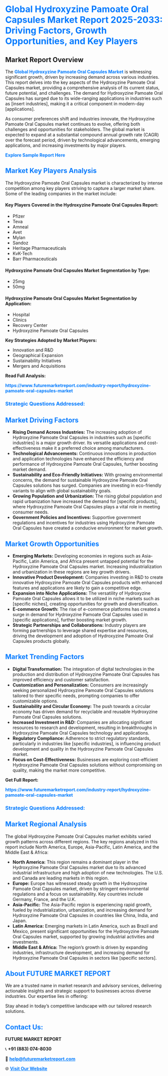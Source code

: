 <h1 style="color: #007BFF;">Global Hydroxyzine Pamoate Oral Capsules Market Report 2025-2033: Driving Factors, Growth Opportunities, and Key Players</h1>

<section id="overview">
<h2>Market Report Overview</h2>
<p>The <a href="https://www.futuremarketreport.com/industry-report/hydroxyzine-pamoate-oral-capsules-market" style="color: #007BFF; text-decoration: none;"><strong>Global Hydroxyzine Pamoate Oral Capsules Market</strong></a> is witnessing significant growth, driven by increasing demand across various industries. This report delves into the key aspects of the Hydroxyzine Pamoate Oral Capsules market, providing a comprehensive analysis of its current status, future potential, and challenges. The demand for Hydroxyzine Pamoate Oral Capsules has surged due to its wide-ranging applications in industries such as [insert industries], making it a critical component in modern-day [applications].</p>
<p>As consumer preferences shift and industries innovate, the Hydroxyzine Pamoate Oral Capsules market continues to evolve, offering both challenges and opportunities for stakeholders. The global market is expected to expand at a substantial compound annual growth rate (CAGR) over the forecast period, driven by technological advancements, emerging applications, and increasing investments by major players.</p>
</section>

<section id="overview">
<p><a href="https://www.futuremarketreport.com/request-sample/reportId=124034" style="color: #007BFF; text-decoration: none;"><strong>Explore Sample Report Here</strong></a></p>
</section>

<section id="key-players">
<h2 style="color: #007BFF;">Market Key Players Analysis</h2>
<p>The Hydroxyzine Pamoate Oral Capsules market is characterized by intense competition among key players striving to capture a larger market share. Some of the leading companies in the market include:</p>
<h4>Key Players Covered in the Hydroxyzine Pamoate Oral Capsules Report:</h4>
<ul><li>Pfizer</li><li>Teva</li><li>Amneal</li><li>Avet</li><li>Mylan</li><li>Sandoz</li><li>Heritage Pharmaceuticals</li><li>KvK-Tech</li><li>Barr Pharmaceuticals</li></ul>
<h4>Hydroxyzine Pamoate Oral Capsules Market Segmentation by Type:</h4>
<ul><li>25mg</li><li>50mg</li></ul>

<h4>Hydroxyzine Pamoate Oral Capsules Market Segmentation by Application:</h4>
<ul><li>Hospital</li><li>Clinics</li><li>Recovery Center</li><li>Hydroxyzine Pamoate Oral Capsules</li></ul>
<p><strong>Key Strategies Adopted by Market Players:</strong></p>
<ul>
<li>Innovation and R&D</li>
<li>Geographical Expansion</li>
<li>Sustainability Initiatives</li>
<li>Mergers and Acquisitions</li>
</ul>
</section>

<section>
<p><strong>Read Full Analysis: </strong></p><a href="https://www.futuremarketreport.com/industry-report/hydroxyzine-pamoate-oral-capsules-market" style="color: #007BFF; text-decoration: none;"><strong>https://www.futuremarketreport.com/industry-report/hydroxyzine-pamoate-oral-capsules-market</strong></a>
<h3 style="color: #007BFF;">Strategic Questions Addressed:</h3>
</section>

<section id="driving-factors">
<h2 style="color: #007BFF;">Market Driving Factors</h2>
<ul>
<li><strong>Rising Demand Across Industries:</strong> The increasing adoption of Hydroxyzine Pamoate Oral Capsules in industries such as [specific industries] is a major growth driver. Its versatile applications and cost-effectiveness make it a preferred choice among manufacturers.</li>
<li><strong>Technological Advancements:</strong> Continuous innovations in production and application technologies have enhanced the efficiency and performance of Hydroxyzine Pamoate Oral Capsules, further boosting market demand.</li>
<li><strong>Sustainability and Eco-Friendly Initiatives:</strong> With growing environmental concerns, the demand for sustainable Hydroxyzine Pamoate Oral Capsules solutions has surged. Companies are investing in eco-friendly variants to align with global sustainability goals.</li>
<li><strong>Growing Population and Urbanization:</strong> The rising global population and rapid urbanization have increased the demand for [specific products], where Hydroxyzine Pamoate Oral Capsules plays a vital role in meeting consumer needs.</li>
<li><strong>Government Policies and Incentives:</strong> Supportive government regulations and incentives for industries using Hydroxyzine Pamoate Oral Capsules have created a conducive environment for market growth.</li>
</ul>
</section>

<section id="growth-opportunities">
<h2 style="color: #007BFF;">Market Growth Opportunities</h2>
<ul>
<li><strong>Emerging Markets:</strong> Developing economies in regions such as Asia-Pacific, Latin America, and Africa present untapped potential for the Hydroxyzine Pamoate Oral Capsules market. Increasing industrialization and urbanization in these regions are key growth drivers.</li>
<li><strong>Innovative Product Development:</strong> Companies investing in R&D to create innovative Hydroxyzine Pamoate Oral Capsules products with enhanced features and applications are likely to gain a competitive edge.</li>
<li><strong>Expansion into Niche Applications:</strong> The versatility of Hydroxyzine Pamoate Oral Capsules allows it to be utilized in niche markets such as [specific niches], creating opportunities for growth and diversification.</li>
<li><strong>E-commerce Growth:</strong> The rise of e-commerce platforms has created a surge in demand for Hydroxyzine Pamoate Oral Capsules used in [specific applications], further boosting market growth.</li>
<li><strong>Strategic Partnerships and Collaborations:</strong> Industry players are forming partnerships to leverage shared expertise and resources, driving the development and adoption of Hydroxyzine Pamoate Oral Capsules products globally.</li>
</ul>
</section>

<section id="trending-factors">
<h2 style="color: #007BFF;">Market Trending Factors</h2>
<ul>
<li><strong>Digital Transformation:</strong> The integration of digital technologies in the production and distribution of Hydroxyzine Pamoate Oral Capsules has improved efficiency and customer satisfaction.</li>
<li><strong>Customization and Personalization:</strong> Consumers are increasingly seeking personalized Hydroxyzine Pamoate Oral Capsules solutions tailored to their specific needs, prompting companies to offer customizable options.</li>
<li><strong>Sustainability and Circular Economy:</strong> The push towards a circular economy has driven demand for recyclable and reusable Hydroxyzine Pamoate Oral Capsules solutions.</li>
<li><strong>Increased Investment in R&D:</strong> Companies are allocating significant resources to research and development, resulting in breakthroughs in Hydroxyzine Pamoate Oral Capsules technology and applications.</li>
<li><strong>Regulatory Compliance:</strong> Adherence to strict regulatory standards, particularly in industries like [specific industries], is influencing product development and quality in the Hydroxyzine Pamoate Oral Capsules market.</li>
<li><strong>Focus on Cost-Effectiveness:</strong> Businesses are exploring cost-efficient Hydroxyzine Pamoate Oral Capsules solutions without compromising on quality, making the market more competitive.</li>
</ul>
</section>

<section>
<p><strong>Get Full Report: </strong></p><a href="https://www.futuremarketreport.com/industry-report/hydroxyzine-pamoate-oral-capsules-market" style="color: #007BFF; text-decoration: none;"><strong>https://www.futuremarketreport.com/industry-report/hydroxyzine-pamoate-oral-capsules-market</strong></a>
<h3 style="color: #007BFF;">Strategic Questions Addressed:</h3>
</section>


<section id="regional-analysis">
<h2 style="color: #007BFF;">Market Regional Analysis</h2>
<p>The global Hydroxyzine Pamoate Oral Capsules market exhibits varied growth patterns across different regions. The key regions analyzed in this report include North America, Europe, Asia-Pacific, Latin America, and the Middle East & Africa:</p>
<ul>
<li><strong>North America:</strong> This region remains a dominant player in the Hydroxyzine Pamoate Oral Capsules market due to its advanced industrial infrastructure and high adoption of new technologies. The U.S. and Canada are leading markets in this region.</li>
<li><strong>Europe:</strong> Europe has witnessed steady growth in the Hydroxyzine Pamoate Oral Capsules market, driven by stringent environmental regulations and a focus on sustainability. Key countries include Germany, France, and the U.K.</li>
<li><strong>Asia-Pacific:</strong> The Asia-Pacific region is experiencing rapid growth, fueled by industrialization, urbanization, and increasing demand for Hydroxyzine Pamoate Oral Capsules in countries like China, India, and Japan.</li>
<li><strong>Latin America:</strong> Emerging markets in Latin America, such as Brazil and Mexico, present significant opportunities for the Hydroxyzine Pamoate Oral Capsules market, supported by growing industrial activities and investments.</li>
<li><strong>Middle East & Africa:</strong> The region’s growth is driven by expanding industries, infrastructure development, and increasing demand for Hydroxyzine Pamoate Oral Capsules in sectors like [specific sectors].</li>
</ul>
</section>

<footer>
<h2 style="color: #007BFF;">About FUTURE MARKET REPORT</h2>
<p>We are a trusted name in market research and advisory services, delivering actionable insights and strategic support to businesses across diverse industries. Our expertise lies in offering:</p>

<p>Stay ahead in today’s competitive landscape with our tailored research solutions.</p>

<h2 style="color: #007BFF;">Contact Us:</h2>
<p><strong>FUTURE MARKET REPORT</strong></p>
<p>📞 <strong>+91 (883) 074-8030</strong></p>
<p>📧 <strong><a href="mailto:help@futuremarketreport.com" style="color: #007BFF;">help@futuremarketreport.com</a></strong></p>
<p>🌐 <strong><a href="https://www.futuremarketreport.com/" style="color: #007BFF;">Visit Our Website</a></strong></p>
</footer>